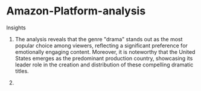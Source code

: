 # Amazon-Platform-analysis

Insights

1) The analysis reveals that the genre "drama" stands out as the most popular choice among viewers, reflecting a significant preference for emotionally engaging content. Moreover, it is noteworthy that the United States emerges as the predominant production country, showcasing its leader role in the creation and distribution of these compelling dramatic titles. 

2)
